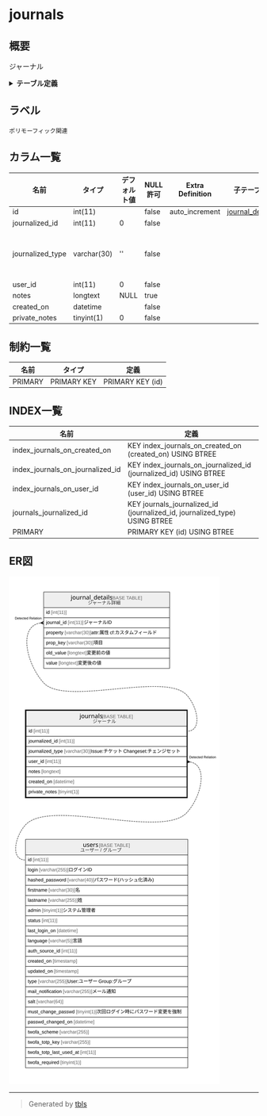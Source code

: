 # journals

## 概要

ジャーナル

<details>
<summary><strong>テーブル定義</strong></summary>

```sql
CREATE TABLE `journals` (
  `id` int(11) NOT NULL AUTO_INCREMENT,
  `journalized_id` int(11) NOT NULL DEFAULT 0,
  `journalized_type` varchar(30) NOT NULL DEFAULT '',
  `user_id` int(11) NOT NULL DEFAULT 0,
  `notes` longtext DEFAULT NULL,
  `created_on` datetime NOT NULL,
  `private_notes` tinyint(1) NOT NULL DEFAULT 0,
  PRIMARY KEY (`id`),
  KEY `journals_journalized_id` (`journalized_id`,`journalized_type`),
  KEY `index_journals_on_user_id` (`user_id`),
  KEY `index_journals_on_journalized_id` (`journalized_id`),
  KEY `index_journals_on_created_on` (`created_on`)
) ENGINE=InnoDB DEFAULT CHARSET=utf8mb4
```

</details>

## ラベル

`ポリモーフィック関連`

## カラム一覧

| 名前               | タイプ         | デフォルト値       | NULL許可   | Extra Definition | 子テーブル                                 | 親テーブル             | コメント                                           |
| ---------------- | ----------- | ------------ | -------- | ---------------- | ------------------------------------- | ----------------- | ---------------------------------------------- |
| id               | int(11)     |              | false    | auto_increment   | [journal_details](journal_details.md) |                   |                                                |
| journalized_id   | int(11)     | 0            | false    |                  |                                       |                   |                                                |
| journalized_type | varchar(30) | ''           | false    |                  |                                       |                   | Issue:チケット<br>Changeset:チェンジセット<br>            |
| user_id          | int(11)     | 0            | false    |                  |                                       | [users](users.md) |                                                |
| notes            | longtext    | NULL         | true     |                  |                                       |                   |                                                |
| created_on       | datetime    |              | false    |                  |                                       |                   |                                                |
| private_notes    | tinyint(1)  | 0            | false    |                  |                                       |                   |                                                |

## 制約一覧

| 名前      | タイプ         | 定義               |
| ------- | ----------- | ---------------- |
| PRIMARY | PRIMARY KEY | PRIMARY KEY (id) |

## INDEX一覧

| 名前                               | 定義                                                                         |
| -------------------------------- | -------------------------------------------------------------------------- |
| index_journals_on_created_on     | KEY index_journals_on_created_on (created_on) USING BTREE                  |
| index_journals_on_journalized_id | KEY index_journals_on_journalized_id (journalized_id) USING BTREE          |
| index_journals_on_user_id        | KEY index_journals_on_user_id (user_id) USING BTREE                        |
| journals_journalized_id          | KEY journals_journalized_id (journalized_id, journalized_type) USING BTREE |
| PRIMARY                          | PRIMARY KEY (id) USING BTREE                                               |

## ER図

![er](journals.svg)

---

> Generated by [tbls](https://github.com/k1LoW/tbls)
